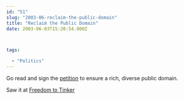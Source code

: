 ```yaml
---
id: "51"
slug: "2003-06-reclaim-the-public-domain"
title: "Reclaim the Public Domain"
date: 2003-06-03T15:20:54.000Z



tags:

  - "Politics"
---
```

<div class="sqs-html-content">
  <p>Go read and sign the <a href="http://www.petitiononline.com/eldred/petition.html" title="Reclaim the Public Domain">petition</a> to ensure a rich, diverse public domain.</p>
<p>Saw it at <a href="http://www.freedom-to-tinker.com/archives/000402.html">Freedom to Tinker</a></p>
</div>
